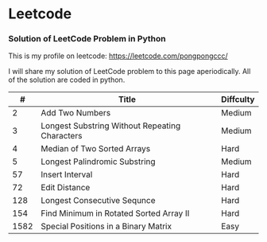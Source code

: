 # Leetcode
### Solution of LeetCode Problem in Python
This is my profile on leetcode: https://leetcode.com/pongpongccc/

I will share my solution of LeetCode problem to this page aperiodically. All of the solution are coded in python.


| #  | Title | Diffculty |
| --- | --- | --- |
| 2  | Add Two Numbers | Medium |
| 3  | Longest Substring Without Repeating Characters  | Medium |
| 4  | Median of Two Sorted Arrays  | Hard |
| 5  | Longest Palindromic Substring  | Medium |
| 57  | Insert Interval  | Hard |
| 72  | Edit Distance | Hard |
| 128  | Longest Consecutive Sequnce | Hard |
| 154  | Find Minimum in Rotated Sorted Array II | Hard |
| 1582  | Special Positions in a Binary Matrix  | Easy |
